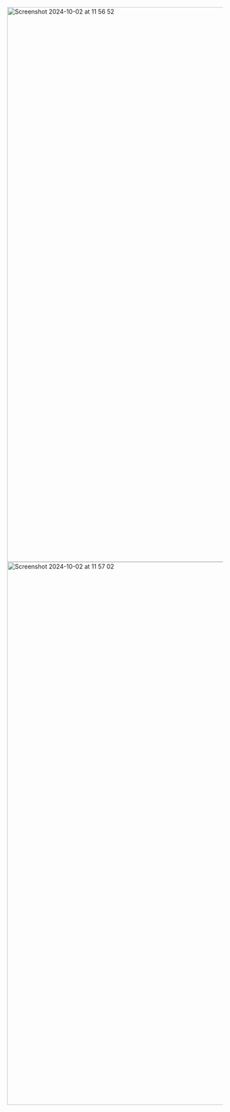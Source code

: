 <img width="1295" alt="Screenshot 2024-10-02 at 11 56 52" src="https://github.com/user-attachments/assets/6e9cbfc1-28d6-4381-b92f-ecf02f16476a">
<img width="1267" alt="Screenshot 2024-10-02 at 11 57 02" src="https://github.com/user-attachments/assets/ab1a1fb0-517c-4b5a-8458-17e37c7e56df">
